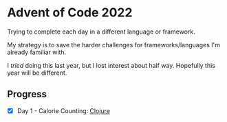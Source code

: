 # Advent of Code 2022

Trying to complete each day in a different language or framework.

My strategy is to save the harder challenges for frameworks/languages I'm already familiar with.

I _tried_ doing this last year, but I lost interest about half way. Hopefully this year will be different.

## Progress

-[x] Day 1 - Calorie Counting: [Clojure](1-Clojure)
